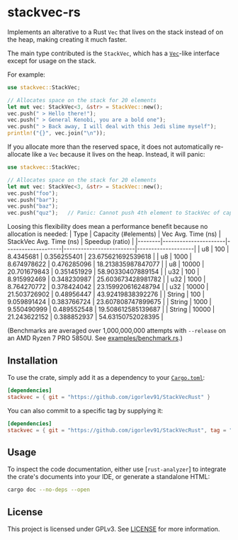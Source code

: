 # stackvec-rs
Implements an alterative to a Rust `Vec` that lives on the stack instead of on the heap, making creating it much faster.

The main type contributed is the `StackVec`, which has a [`Vec`](https://doc.rust-lang.org/std/vec/struct.Vec.html)-like interface except for usage on the stack.

For example:
```rust
use stackvec::StackVec;

// Allocates space on the stack for 20 elements
let mut vec: StackVec<3, &str> = StackVec::new();
vec.push(" > Hello there!");
vec.push(" > General Kenobi, you are a bold one");
vec.push(" > Back away, I will deal with this Jedi slime myself");
println!("{}", vec.join("\n"));
```

If you allocate more than the reserved space, it does not automatically re-allocate like a `Vec` because it lives on the heap. Instead, it will panic:
```rust
use stackvec::StackVec;

// Allocates space on the stack for 20 elements
let mut vec: StackVec<3, &str> = StackVec::new();
vec.push("foo");
vec.push("bar");
vec.push("baz");
vec.push("quz");   // Panic: Cannot push 4th element to StackVec of capacity 3
```

Loosing this flexibility does mean a performance benefit because no allocation is needed:
| Type   | Capacity (#elements) | Vec Avg. Time (ns) | StackVec Avg. Time (ns) | Speedup (ratio)    |
|--------|----------------------|--------------------|-------------------------|--------------------|
| u8     | 100                  | 8.4345681          | 0.356255401             | 23.675621692539618 |
| u8     | 1000                 | 8.674978622        | 0.476285096             | 18.213835987847077 |
| u8     | 10000                | 20.701679843       | 0.351451929             | 58.90330407889154  |
| u32    | 100                  | 8.915992469        | 0.348230987             | 25.603673428981782 |
| u32    | 1000                 | 8.764270772        | 0.378424042             | 23.159920616248794 |
| u32    | 10000                | 21.503726902       | 0.48956447              | 43.92419838392276  |
| String | 100                  | 9.059891424        | 0.383766724             | 23.607808747899675 |
| String | 1000                 | 9.550490999        | 0.489552548             | 19.508612585139687 |
| String | 10000                | 21.243622152       | 0.388852937             | 54.63150752028395  |

(Benchmarks are averaged over 1,000,000,000 attempts with `--release` on an AMD Ryzen 7 PRO 5850U. See [examples/benchmark.rs](./examples/benchmark.rs).)


## Installation
To use the crate, simply add it as a dependency to your [`Cargo.toml`](https://doc.rust-lang.org/cargo/reference/manifest.html):
```toml
[dependencies]
stackvec = { git = "https://github.com/igorlev91/StackVecRust" }
```

You can also commit to a specific tag by supplying it:
```toml
[dependencies]
stackvec = { git = "https://github.com/igorlev91/StackVecRust", tag = "v0.2.0" }
```


## Usage
To inspect the code documentation, either use [`rust-analyzer`] to integrate the crate's documents into your IDE, or generate a standalone HTML:
```bash
cargo doc --no-deps --open
```



## License
This project is licensed under GPLv3. See [LICENSE](./LICENSE) for more information.
